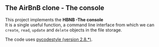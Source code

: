 ## The  AirBnB clone - The console 
This project implements the **HBNB -The console**\
It is  a single useful function, a command line interface from which we can 	`create`, 	`read`, 	`update` and 	`delete` objects in the file storage.

The code uses [pycodestyle (version 2.8.*)](https://pycodestyle.pycqa.org/en/2.8.0/). 


